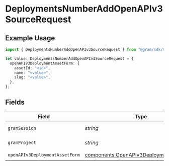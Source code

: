 # DeploymentsNumberAddOpenAPIv3SourceRequest

## Example Usage

```typescript
import { DeploymentsNumberAddOpenAPIv3SourceRequest } from "@gram/sdk/models/operations";

let value: DeploymentsNumberAddOpenAPIv3SourceRequest = {
  openAPIv3DeploymentAssetForm: {
    assetId: "<id>",
    name: "<value>",
    slug: "<value>",
  },
};
```

## Fields

| Field                                                                                              | Type                                                                                               | Required                                                                                           | Description                                                                                        |
| -------------------------------------------------------------------------------------------------- | -------------------------------------------------------------------------------------------------- | -------------------------------------------------------------------------------------------------- | -------------------------------------------------------------------------------------------------- |
| `gramSession`                                                                                      | *string*                                                                                           | :heavy_minus_sign:                                                                                 | Session header                                                                                     |
| `gramProject`                                                                                      | *string*                                                                                           | :heavy_minus_sign:                                                                                 | project header                                                                                     |
| `openAPIv3DeploymentAssetForm`                                                                     | [components.OpenAPIv3DeploymentAssetForm](../../models/components/openapiv3deploymentassetform.md) | :heavy_check_mark:                                                                                 | N/A                                                                                                |